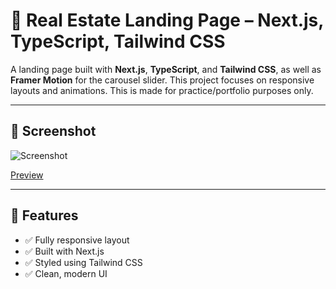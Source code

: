 # 📝 Real Estate Landing Page – Next.js, TypeScript, Tailwind CSS

A landing page built with **Next.js**, **TypeScript**, and **Tailwind CSS**, as well as **Framer Motion** for the carousel slider. This project focuses on responsive layouts and animations. This is made for practice/portfolio purposes only.

---

## 📸 Screenshot

![Screenshot](https://i.imgur.com/himIJuF.jpeg)

[Preview](https://metzgerhomes-lp-251021.netlify.app/)

---

## 🚀 Features

- ✅ Fully responsive layout
- ✅ Built with Next.js
- ✅ Styled using Tailwind CSS
- ✅ Clean, modern UI